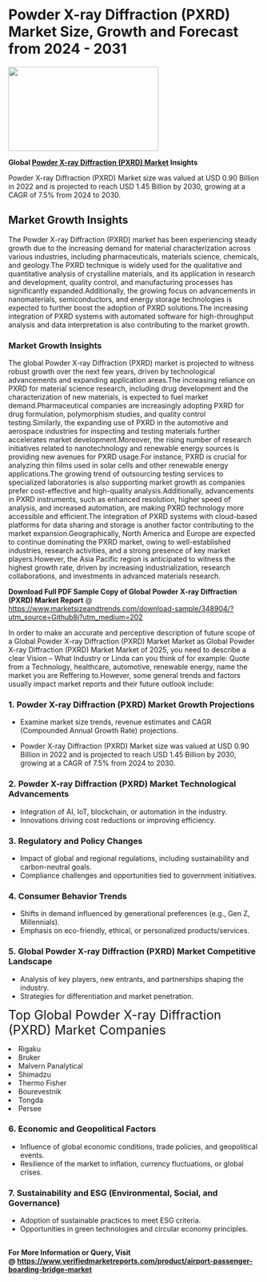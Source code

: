<H1>Powder X-ray Diffraction (PXRD) Market Size, Growth and Forecast from 2024 - 2031</H1><img class="aligncenter size-medium wp-image-584254" src="https://thirdeyenews.in/wp-content/uploads/2024/09/Global-Market-Research-300x168.jpeg" alt="" width="300" height="168" /><p><strong>Global&nbsp;<a href="https://www.marketsizeandtrends.com/download-sample/348904/?utm_source=Github8j?utm_medium=202">Powder X-ray Diffraction (PXRD) Market</a> Insights</strong></p><p>Powder X-ray Diffraction (PXRD) Market size was valued at USD 0.90 Billion in 2022 and is projected to reach USD 1.45 Billion by 2030, growing at a CAGR of 7.5% from 2024 to 2030.</p><p><h2>Market Growth Insights</h2> The Powder X-ray Diffraction (PXRD) market has been experiencing steady growth due to the increasing demand for material characterization across various industries, including pharmaceuticals, materials science, chemicals, and geology.The PXRD technique is widely used for the qualitative and quantitative analysis of crystalline materials, and its application in research and development, quality control, and manufacturing processes has significantly expanded.Additionally, the growing focus on advancements in nanomaterials, semiconductors, and energy storage technologies is expected to further boost the adoption of PXRD solutions.The increasing integration of PXRD systems with automated software for high-throughput analysis and data interpretation is also contributing to the market growth. <h3>Market Growth Insights</h3> The global Powder X-ray Diffraction (PXRD) market is projected to witness robust growth over the next few years, driven by technological advancements and expanding application areas.The increasing reliance on PXRD for material science research, including drug development and the characterization of new materials, is expected to fuel market demand.Pharmaceutical companies are increasingly adopting PXRD for drug formulation, polymorphism studies, and quality control testing.Similarly, the expanding use of PXRD in the automotive and aerospace industries for inspecting and testing materials further accelerates market development.Moreover, the rising number of research initiatives related to nanotechnology and renewable energy sources is providing new avenues for PXRD usage.For instance, PXRD is crucial for analyzing thin films used in solar cells and other renewable energy applications.The growing trend of outsourcing testing services to specialized laboratories is also supporting market growth as companies prefer cost-effective and high-quality analysis.Additionally, advancements in PXRD instruments, such as enhanced resolution, higher speed of analysis, and increased automation, are making PXRD technology more accessible and efficient.The integration of PXRD systems with cloud-based platforms for data sharing and storage is another factor contributing to the market expansion.Geographically, North America and Europe are expected to continue dominating the PXRD market, owing to well-established industries, research activities, and a strong presence of key market players.However, the Asia Pacific region is anticipated to witness the highest growth rate, driven by increasing industrialization, research collaborations, and investments in advanced materials research.</p><p><span class=""><strong>Download Full PDF Sample Copy of Global Powder X-ray Diffraction (PXRD) Market Report</strong> @ <a href="https://www.marketsizeandtrends.com/download-sample/348904/?utm_source=Github8j?utm_medium=202" target="_blank">https://www.marketsizeandtrends.com/download-sample/348904/?utm_source=Github8j?utm_medium=202</a></span></p><p>In order to make an accurate and perceptive description of future scope of a Global&nbsp;Powder X-ray Diffraction (PXRD) Market Market as Global&nbsp;Powder X-ray Diffraction (PXRD) Market Market of 2025, you need to describe a clear Vision &ndash; What Industry or Linda can you think of for example: Quote from a Technology, healthcare, automotive, renewable energy, name the market you are Reffering to.However, some general trends and factors usually impact market reports and their future outlook include:</p><h3>1.&nbsp;<strong>Powder X-ray Diffraction (PXRD) Market Growth Projections</strong></h3><ul><li>Examine market size trends, revenue estimates and CAGR (Compounded Annual Growth Rate) projections.</li><li><p>Powder X-ray Diffraction (PXRD) Market size was valued at USD 0.90 Billion in 2022 and is projected to reach USD 1.45 Billion by 2030, growing at a CAGR of 7.5% from 2024 to 2030.</p></li></ul><h3>2.&nbsp;<strong>Powder X-ray Diffraction (PXRD) Market Technological Advancements</strong></h3><ul><li>Integration of AI, IoT, blockchain, or automation in the industry.</li><li>Innovations driving cost reductions or improving efficiency.</li></ul><h3>3.&nbsp;<strong>Regulatory and Policy Changes</strong></h3><ul><li>Impact of global and regional regulations, including sustainability and carbon-neutral goals.</li><li>Compliance challenges and opportunities tied to government initiatives.</li></ul><h3>4.&nbsp;<strong>Consumer Behavior Trends</strong></h3><ul><li>Shifts in demand influenced by generational preferences (e.g., Gen Z, Millennials).</li><li>Emphasis on eco-friendly, ethical, or personalized products/services.</li></ul><h3>5.&nbsp;<strong>Global Powder X-ray Diffraction (PXRD) Market Competitive Landscape</strong></h3><ul><li>Analysis of key players, new entrants, and partnerships shaping the industry.</li><li>Strategies for differentiation and market penetration.</li></ul><p data-pm-slice="1 1 []"><span style="color: inherit; font-family: inherit; font-size: 25px;">Top Global Powder X-ray Diffraction (PXRD) Market Companies</span></p><div class="" data-test-id=""><p><li>Rigaku</li><li> Bruker</li><li> Malvern Panalytical</li><li> Shimadzu</li><li> Thermo Fisher</li><li> Bourevestnik</li><li> Tongda</li><li> Persee</li></p></div><h3>6.&nbsp;<strong>Economic and Geopolitical Factors</strong></h3><ul><li>Influence of global economic conditions, trade policies, and geopolitical events.</li><li>Resilience of the market to inflation, currency fluctuations, or global crises.</li></ul><h3>7.&nbsp;<strong>Sustainability and ESG (Environmental, Social, and Governance)</strong></h3><ul><li>Adoption of sustainable practices to meet ESG criteria.</li><li>Opportunities in green technologies and circular economy principles.</li></ul><h2><strong style="font-size: 14px;">For More Information or Query, Visit @&nbsp;</strong><a style="background-color: #ffffff; font-size: 14px;" href="https://www.marketsizeandtrends.com/report/powder-x-ray-diffraction-pxrd-market/" target="_blank">https://www.verifiedmarketreports.com/product/airport-passenger-boarding-bridge-market</a></h2>